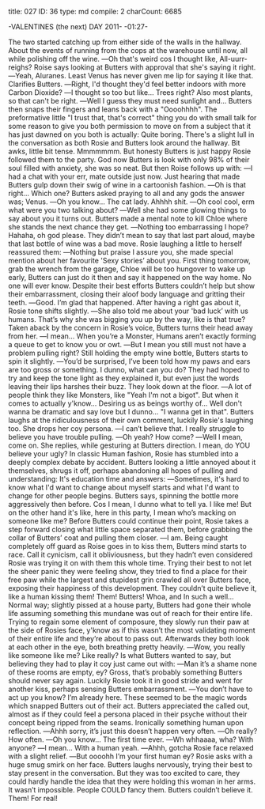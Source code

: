 title:          027
ID:             36
type:           md
compile:        2
charCount:      6685


-VALENTINES (the next) DAY 2011-
-01:27-

The two started catching up from either side of the walls in the hallway. About the events of running from the cops at the warehouse until now, all while polishing off the wine.
―Oh that's weird cos I thought like, All-uurr-reighs? Roise says looking at Butters with approval that she's saying it right.
―Yeah, Aluranes. Least Venus has never given me lip for saying it like that. Clarifies Butters.
―Right, I'd thought they'd feel better indoors with more Carbon Dioxide?
―I thought so too but like... Trees right? Also most plants, so that can't be right.
―Well I guess they must need sunlight and...
Butters then snaps their fingers and leans back with a "Oooohhhh". The preformative little "I trust that, that's correct" thing you do with small talk for some reason to give you both permission to move on from a subject that it has just dawned on you both is actually: Quite boring.
There's a slight lull in the conversation as both Rosie and Butters look around the hallway. Bit awks, little bit tense. Mmmmmmm. But honesty Butters is just happy Rosie followed them to the party. God now Butters is look with only 98% of their soul filled with anxiety, she was so neat. But then Roise follows up with:
―I had a chat with your err, mate outside just now.
Just hearing that made Butters gulp down their swig of wine in a cartoonish fashion.
―Oh is that right… Which one? Butters asked praying to all and any gods the answer was; Venus.
―Oh you know… The cat lady.
Ahhhh shit.
―Oh cool cool, erm what were you two talking about?
―Well she had some glowing things to say about you it turns out.
Butters made a mental note to kill Chloe where she stands the next chance they get.
―Nothing too embarrassing I hope? Hahaha, oh god please.
They didn’t mean to say that last part aloud, maybe that last bottle of wine was a bad move. Rosie laughing a little to herself reassured them:
―Nothing but praise I assure you, she made special mention about her favourite 'Sexy stories’ about you.
First thing tomorrow, grab the wrench from the garage, Chloe will be too hungover to wake up early, Butters can just do it then and say it happened on the way home. No one will ever know. Despite their best efforts Butters couldn’t help but show their embarrassment, closing their aloof body language and gritting their teeth.
―Good. I’m glad that happened.
After having a right gas about it, Rosie tone shifts slightly.
―She also told me about your 'bad luck’ with us humans. That’s why she was bigging you up by the way, like is that true?
Taken aback by the concern in Rosie’s voice, Butters turns their head away from her.
―I mean… When you’re a Monster, Humans aren’t exactly forming a queue to get to know you or owt.
―But I mean you still must not have a problem pulling right?
Still holding the empty wine bottle, Butters starts to spin it slightly.
―You’d be surprised, I’ve been told how my paws and ears are too gross or something. I dunno, what can you do?
They had hoped to try and keep the tone light as they explained it, but even just the words leaving their lips harshes their buzz. They look down at the floor.
―A lot of people think they like Monsters, like "Yeah I'm not a bigot". But when it comes to actually y'know... Desiring us as beings worthy of... Well don't wanna be dramatic and say love but I dunno... "I wanna get in that".
Butters laughs at the ridiculousness of their own comment, luckily Rosie's laughing too. She drops her coy persona.
―I can’t believe that. I really struggle to believe you have trouble pulling.
―Oh yeah? How come?
―Well I mean, come on. She replies, while gesturing at Butters direction. I mean, do YOU believe your ugly?
In classic Human fashion, Rosie has stumbled into a deeply complex debate by accident. Butters looking a little annoyed about it themselves, shrugs it off, perhaps abandoning all hopes of pulling and understanding: It's education time and answers:
―Sometimes, it's hard to know what I'd want to change about myself starts and what I'd want to change for other people begins. Butters says, spinning the bottle more aggressively then before. Cos I mean, I dunno what to tell ya. I like me! But on the other hand it's like, here in this party, I mean who’s macking on someone like me?
Before Butters could continue their point, Rosie takes a step forward closing what little space separated them, before grabbing the collar of Butters’ coat and pulling them closer.
―I am.
Being caught completely off guard as Roise goes in to kiss them, Butters mind starts to race. Call it cynicism, call it obliviousness, but they hadn’t even considered Rosie was trying it on with them this whole time. Trying their best to not let the sheer panic they were feeling show, they tried to find a place for their free paw while the largest and stupidest grin crawled all over Butters face, exposing their happiness of this development. They couldn’t quite believe it, like a human kissing them! Them! Butters! Whoa, and In such a well… Normal way; slightly pissed at a house party, Butters had gone their whole life assuming something this mundane was out of reach for their entire life. Trying to regain some element of composure, they slowly run their paw at the side of Rosies face, y'know as if this wasn’t the most validating moment of their entire life and they’re about to pass out. Afterwards they both look at each other in the eye, both breathing pretty heavily.
―Wow, you really like someone like me? Like really?
Is what Butters wanted to say, but believing they had to play it coy just came out with:
―Man it’s a shame none of these rooms are empty, ey?
Gross, that’s probably something Butters should never say again. Luckily Rosie took it in good stride and went for another kiss, perhaps sensing Butters embarrassment.
―You don’t have to act up you know? I’m already here.
These seemed to be the magic words which snapped Butters out of their act. Butters appreciated the called out, almost as if they could feel a persona placed in their psyche without their concept being ripped from the seams. Ironically something human upon reflection.
―Ahhh sorry, it’s just this doesn’t happen very often.
―Oh really? How often.
―Oh you know… The first time ever.
―Wh whhaaaa, wha? With anyone?
―I mean… With a human yeah.
―Ahhh, gotcha
Rosie face relaxed with a slight relief.
―But oooohh I’m your first human ey? Rosie asks with a huge smug smirk on her face.
Butters laughs nervously, trying their best to stay present in the conversation. But they was too excited to care, they could hardly handle the idea that they were holding this woman in her arms. It wasn’t impossible. People COULD fancy them. Butters couldn’t believe it. Them! For real!
